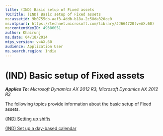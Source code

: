 ```yaml
---
title: (IND) Basic setup of Fixed assets
TOCTitle: (IND) Basic setup of Fixed assets
ms:assetid: 9b0755db-aaf3-4ddb-b18a-2c58da320ce0
ms:mtpsurl: https://technet.microsoft.com/library/JJ664720(v=AX.60)
ms:contentKeyID: 49386051
author: Khairunj
ms.date: 04/18/2014
mtps_version: v=AX.60
audience: Application User
ms.search.region: India
---
```


# (IND) Basic setup of Fixed assets 


_**Applies To:** Microsoft Dynamics AX 2012 R3, Microsoft Dynamics AX 2012 R2_

The following topics provide information about the basic setup of Fixed assets.

[(IND) Setting up shifts](ind-setting-up-shifts.md)

[(IND) Set up a day-based calendar](ind-set-up-a-day-based-calendar.md)

  


